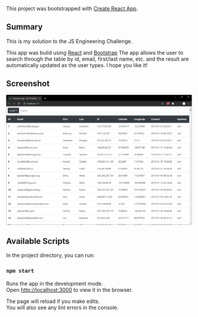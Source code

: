 This project was bootstrapped with [Create React App](https://github.com/facebook/create-react-app).

## Summary
This is my solution to the JS Engineering Challenge.

This app was build using [React](https://reactjs.org/) and [Bootstrap](https://getbootstrap.com)
The app allows the user to search through the table by id, email, first/last name, etc. and the 
result are automatically updated as the user types. I hope you like it!

## Screenshot 
![Image](screenshot.PNG "web page with list of customers and search bar")

## Available Scripts

In the project directory, you can run:

### `npm start`

Runs the app in the development mode.<br>
Open [http://localhost:3000](http://localhost:3000) to view it in the browser.

The page will reload if you make edits.<br>
You will also see any lint errors in the console.

